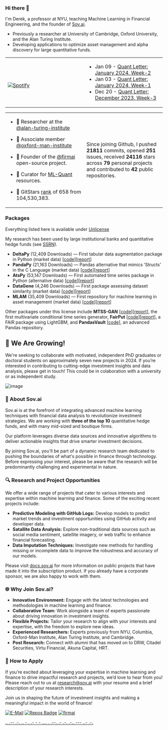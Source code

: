 ### Hi there 👋
I'm Derek, a professor at NYU, teaching Machine Learning in Financial Engineering, and the founder of [Sov.ai](https://sov.ai/). 


- Previously a researcher at University of Cambridge, Oxford University, and the Alan Turing Institute.
- Developing applications to optimize asset management and alpha discovery for large quantitative funds.


<table width="100%"> 
  <tr>
  <td width="50%">
      
&nbsp; <br> [![Spotify](https://novatorem-nu-seven.vercel.app/api/spotify)](https://open.spotify.com/user/1280520793)

  </td>
  <td width="50%">  
 
<!-- feed start -->
- Jan 09 - [Quant Letter: January 2024, Week-2](https://blog.ml-quant.com/p/quant-letter-january-2024-week-2)
- Jan 03 - [Quant Letter: January 2024, Week-1](https://blog.ml-quant.com/p/quant-letter-january-2024-week-1)
- Dec 20 - [Quant Letter: December 2023, Week-3](https://blog.ml-quant.com/p/quant-letter-december-2023-week-3)
<!-- feed end -->

  </td>
  </table>
  
<table width="100%"> 
  <tr>
  <td width="50%">

- 👥 Researcher at the [@alan-turing-institute](https://github.com/alan-turing-institute)

- 📓 Associate member [@oxford-man-institute](https://www.oxford-man.ox.ac.uk/)

- 🧭 Founder of the [@firmai](https://www.firmai.org/) open-source project. 
   
- 👥 Curator for [ML-Quant](https://www.ml-quant.com/) resources. 

- 🦌 GitStars [rank](https://gitstar-ranking.com/firmai) of 658 from 104,530,383.

  </td>
  <td width="50%">
  
Since joining Github, I pushed **21811** commits, opened **251** issues, received **24116** stars across **79** personal projects and contributed to **42** public repositories.

  </td>
  </table>
  
### Packages

Everything listed here is available under [Unlicense](https://unlicense.org/)

My research has been used by large institutional banks and quantitative hedge funds (see [SSRN](https://papers.ssrn.com/sol3/cf_dev/AbsByAuth.cfm?per_id=3160654)). 

- **DeltaPy** (12,409 Downloads) — First tabular data augmentation package in Python (market data) [[code](https://github.com/firmai/deltapy)][[report](https://papers.ssrn.com/sol3/papers.cfm?abstract_id=3582219)]
- **PandaPy** (21,163 Downloads) — Pandas alternative that mimics ‘Structs’ in the C Language (market data) [[code](https://github.com/firmai/pandapy)][[report](https://papers.ssrn.com/sol3/papers.cfm?abstract_id=3599639)]
- **AtsPy** (53,147 Downloads) — First automated time series package in Python (alternative data) [[code](https://github.com/firmai/atspy)][[report](https://papers.ssrn.com/sol3/papers.cfm?abstract_id=3580631)]
- **DataGene** (4,246 Downloads) — First package assessing dataset similarity (market data) [[code](https://github.com/firmai/datagene)][[report](https://ssrn.com/abstract=3619626)]
- **MLAM** (35,409 Downloads) — First repository for machine learning in asset management (market data) [[code](https://github.com/firmai/machine-learning-asset-management)][[report](https://papers.ssrn.com/sol3/papers.cfm?abstract_id=3420952)]


Other packages under this license include **MTSS-GAN** [[code](https://github.com/firmai/machine-learning-asset-management)][[report](https://papers.ssrn.com/sol3/papers.cfm?abstract_id=3420952)], the first multivariate conditional time series generator, **FairPut** [[code](https://github.com/firmai/ml-fairness-framework)][[report](https://papers.ssrn.com/sol3/papers.cfm?abstract_id=3619715)], a FAIR package using LightGBM, and **PandasVault** [[code](https://github.com/firmai/pandasvault)], an advanced Pandas repository.



## 🌟 We Are Growing!

We're seeking to collaborate with motivated, independent PhD graduates or doctoral students on approximately seven new projects in 2024. If you’re interested in contributing to cutting-edge investment insights and data analysis, please get in touch! This could be in colaboration with a university or as independent study. 

![image](https://github.com/user-attachments/assets/da97663a-b63f-4286-94cc-fcd168905109)


### 🚀 About Sov.ai

Sov.ai is at the forefront of integrating advanced machine learning techniques with financial data analysis to revolutionize investment strategies. We are working with **three of the top 10** quantitative hedge funds, and with many mid-sized and boutique firms. 

Our platform leverages diverse data sources and innovative algorithms to deliver actionable insights that drive smarter investment decisions. 

By joining Sov.ai, you'll be part of a dynamic research team dedicated to pushing the boundaries of what's possible in finance through technology. Before expressing your interest, please be aware that the research will be predominantly challenging and experimental in nature.


### 🔍 Research and Project Opportunities

We offer a wide range of projects that cater to various interests and expertise within machine learning and finance. Some of the exciting recent projects include:

- **Predictive Modeling with GitHub Logs:** Develop models to predict market trends and investment opportunities using GitHub activity and developer data.
- **Satallite Data Analysis:** Explore non-traditional data sources such as social media sentiment, satellite imagery, or web traffic to enhance financial forecasting.
- **Data Imputation Techniques:** Investigate new methods for handling missing or incomplete data to improve the robustness and accuracy of our models.

Please visit [docs.sov.ai](https://docs.sov.ai) for more information on public projects that have made it into the subscription product. If you already have a corporate sponsor, we are also happy to work with them. 

### 🌐 Why Join Sov.ai?

- **Innovative Environment:** Engage with the latest technologies and methodologies in machine learning and finance.
- **Collaborative Team:** Work alongside a team of experts passionate about driving innovation in investment insights.
- **Flexible Projects:** Tailor your research to align with your interests and expertise, with the freedom to explore new ideas.
- **Experienced Researchers:** Experts previously from NYU, Columbia, Oxford-Man Institute, Alan Turing Institute, and Cambridge.
- **Post Research:** Connect with alumni that has moved on to DRW, Citadel Securities, Virtu Financial, Akuna Capital, HRT.


### 🤝 How to Apply

If you’re excited about leveraging your expertise in machine learning and finance to drive impactful research and projects, we’d love to hear from you! Please reach out to us at [research@sov.ai](mailto:research@sov.ai) with your resume and a brief description of your research interests.

Join us in shaping the future of investment insights and making a meaningful impact in the world of finance!

<!--- - 👁️ Advisor at ... --->


[![E-Mail](https://img.shields.io/badge/email-reveal-2a8?style=flat-square&logo=gmail&logoColor=white)](https://mailhide.io/e/3ZNzb8gi)
[![Repos Badge](https://badges.pufler.dev/repos/firmai)](https://badges.pufler.dev)
[![firmai](https://komarev.com/ghpvc/?username=firmai)](firmai.org)

 [..    .-- .-. .. - .    .- -    - .... .    .--. .- .-. .-.. --- ..- .-.](https://theparlour.substack.com/)


                            



